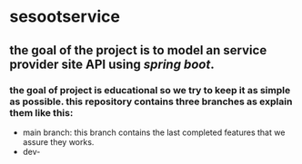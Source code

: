# sesootservice
## the goal of the project is to model an service provider site API using **_spring boot_**.
### the goal of project is educational so we try to keep it as simple as possible. this repository contains three branches as explain them like this:
- main branch: this branch contains the last completed features that we assure they works.
- dev-
